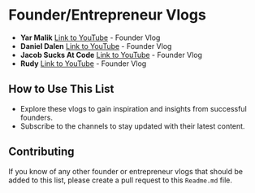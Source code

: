 # Founder/Entrepreneur Vlogs

- **Yar Malik** [Link to YouTube](https://www.youtube.com/@YarMalikHere/videos) - Founder Vlog
- **Daniel Dalen** [Link to YouTube](https://www.youtube.com/@danieldalen) - Founder Vlog
- **Jacob Sucks At Code** [Link to YouTube](https://www.youtube.com/watch?v=9v7BTACZaKM) - Founder Vlog
- **Rudy** [Link to YouTube](https://www.youtube.com/@rudy7073) - Founder Vlog

## How to Use This List
- Explore these vlogs to gain inspiration and insights from successful founders.
- Subscribe to the channels to stay updated with their latest content.

## Contributing
If you know of any other founder or entrepreneur vlogs that should be added to this list, please create a pull request to this `Readme.md` file.
